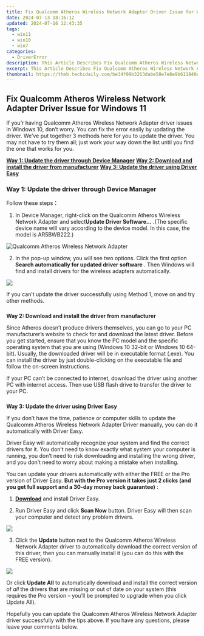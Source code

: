 ```yaml
---
title: Fix Qualcomm Atheros Wireless Network Adapter Driver Issue for Windows 11
date: 2024-07-13 18:16:12
updated: 2024-07-16 12:43:35
tags:
  - win11
  - win10
  - win7
categories:
  - DriverError
description: This Article Describes Fix Qualcomm Atheros Wireless Network Adapter Driver Issue for Windows 11
excerpt: This Article Describes Fix Qualcomm Atheros Wireless Network Adapter Driver Issue for Windows 11
thumbnail: https://thmb.techidaily.com/be34f09b3263dabe58e7e8e9b611840eed5d78451bd041646a395d4031103684.jpg
---
```


## Fix Qualcomm Atheros Wireless Network Adapter Driver Issue for Windows 11

 If you’r having Qualcomm Atheros Wireless Network Adapter driver issues in Windows 10, don’t worry. You can fix the error easily by updating the driver. We’ve put together 3 methods here for you to update the driver. You may not have to try them all; just work your way down the list until you find the one that works for you.

**[Way 1: Update the driver through Device Manager](https://sentrypc.7eer.net/dkpkgn)**
**[Way 2: Download and install the driver from manufacturer](https://united.elfm.net/zqobdx)**
**[Way 3: Update the driver using Driver Easy](https://atezr.pxf.io/752omg)**

### **Way 1: Update the driver through Device Manager**

 Follow these steps：  
  
 1) In Device Manager, right-click on the  Qualcomm Atheros Wireless Network Adapter and select**Update Driver Software…** .(The specific device name will vary according to the device model. In this case, the model is AR5BWB222.)  
  
![Qualcomm Atheros Wireless Network Adapter](https://images.drivereasy.com/wp-content/uploads/2016/09/img_57d7c77588250.jpg)

 2) In the pop-up window, you will see two options. Click the first option **Search automatically for updated driver software**  . Then Windows will find and install drivers for the wireless adapters automatically.  
  
![](https://images.drivereasy.com/wp-content/uploads/2016/09/img_57e4f7f21be2c.jpg)

 If you can’t update the driver successfully using Method 1, move on and try other methods.

###

**Way 2: Download and install the driver from manufacturer**

 Since Atheros doesn’t produce drivers themselves, you can go to your PC manufacturer’s website to check for and download the latest driver. Before you get started, ensure that you know the PC model and the specific operating system that you are using (Windows 10 32-bit or Windows 10 64-bit). Usually, the downloaded driver will be in executable format (.exe). You can install the driver by just double-clicking on the executable file and follow the on-screen instructions.  
  
 If your PC can’t be connected to internet, download the driver using another PC with internet access. Then use USB flash drive to transfer the driver to your PC.  

###

**Way 3: Update the driver using Driver Easy**

 If you don’t have the time, patience or computer skills to update the Qualcomm Atheros Wireless Network Adapter Driver manually, you can do it automatically with Driver Easy.

 Driver Easy will automatically recognize your system and find the correct drivers for it. You don’t need to know exactly what system your computer is running, you don’t need to risk downloading and installing the wrong driver, and you don’t need to worry about making a mistake when installing.

 You can update your drivers automatically with either the FREE or the Pro version of Driver Easy. **But with the Pro version it takes just 2 clicks (and you get full support and a 30-day money back guarantee)** :

 1) **[Download](https://tools.techidaily.com/drivereasy/download/)**   and install Driver Easy.

 2) Run Driver Easy and click **Scan Now**   button. Driver Easy will then scan your computer and detect any problem drivers.

![](https://images.drivereasy.com/wp-content/uploads/2018/07/img_5b60304e78999.jpg)

 3) Click the **Update** button next to the Qualcomm Atheros Wireless Network Adapter driver to automatically download the correct version of this driver, then you can manually install it (you can do this with the FREE version).

![](https://images.drivereasy.com/wp-content/uploads/2018/07/img_5b6032c8db09e.jpg)

 Or click **Update All**  to automatically download and install the correct version of _all_   the drivers that are missing or out of date on your system (this requires the Pro version – you’ll be prompted to upgrade when you click Update All).

 Hopefully you can update the Qualcomm Atheros Wireless Network Adapter driver successfully with the tips above. If you have any questions, please leave your comments below.

<ins class="adsbygoogle"
     style="display:block"
     data-ad-format="autorelaxed"
     data-ad-client="ca-pub-7571918770474297"
     data-ad-slot="1223367746"></ins>



<ins class="adsbygoogle"
     style="display:block"
     data-ad-client="ca-pub-7571918770474297"
     data-ad-slot="8358498916"
     data-ad-format="auto"
     data-full-width-responsive="true"></ins>
